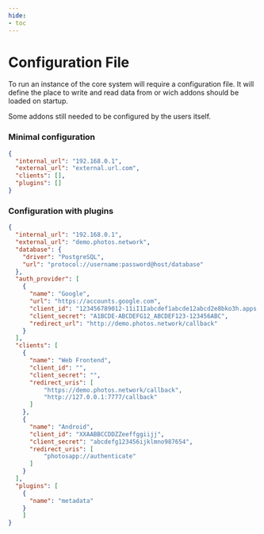 ```yaml
---
hide:
- toc
---
```

# Configuration File
To run an instance of the core system will require a configuration file.
It will define the place to write and read data from or wich addons should be loaded on startup.

Some addons still needed to be configured by the users itself.

### Minimal configuration
```json
{
  "internal_url": "192.168.0.1",
  "external_url": "external.url.com",
  "clients": [],
  "plugins": []
}
```

### Configuration with plugins
```json
{
  "internal_url": "192.168.0.1",
  "external_url": "demo.photos.network",
  "database": {
    "driver": "PostgreSQL",
    "url": "protocol://username:password@host/database"
  },
  "auth_provider": [
    {
      "name": "Google",
      "url": "https://accounts.google.com",
      "client_id": "123456789012-11iI1Iabcdef1abcde12abcd2e8bko3h.apps.googleusercontent.com",
      "client_secret": "A1BCDE-ABCDEFG12_ABCDEF123-123456ABC",
      "redirect_url": "http://demo.photos.network/callback"
    }
  ],
  "clients": [
    {
      "name": "Web Frontend",
      "client_id": "",
      "client_secret": "",
      "redirect_uris": [
          "https://demo.photos.network/callback",
          "http://127.0.0.1:7777/callback"
      ]
    },
    {
      "name": "Android",
      "client_id": "XXAABBCCDDZZeeffggiijj",
      "client_secret": "abcdefg123456ijklmno987654",
      "redirect_uris": [
          "photosapp://authenticate"
      ]
    }
  ],
  "plugins": [
    {
      "name": "metadata"
    }
	]
}
```
